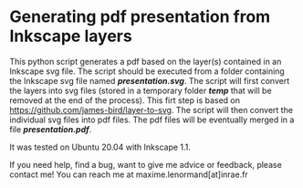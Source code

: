 Generating pdf presentation from Inkscape layers
===================================================================================

This python script generates a pdf based on the layer(s) contained in an Inkscape svg file. The script should be executed from a folder containing the Inkscape svg file named ***presentation.svg***. The script will first convert the layers into svg files (stored in a temporary folder ***temp*** that will be removed at the end of the process). This firt step is based on https://github.com/james-bird/layer-to-svg. The script will then convert the individual svg files into pdf files. The pdf files will be eventually merged in a file ***presentation.pdf***.
 
It was tested on Ubuntu 20.04 with Inkscape 1.1.
  
If you need help, find a bug, want to give me advice or feedback, please contact me!
You can reach me at maxime.lenormand[at]inrae.fr
